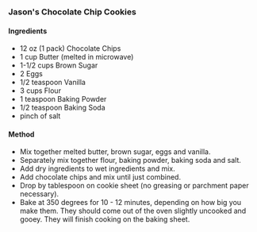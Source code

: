 ### Jason's Chocolate Chip Cookies

#### Ingredients
- 12 oz (1 pack) Chocolate Chips
- 1 cup Butter (melted in microwave)
- 1-1/2 cups Brown Sugar
- 2 Eggs
- 1/2 teaspoon Vanilla
- 3 cups Flour
- 1 teaspoon Baking Powder
- 1/2 teaspoon Baking Soda
- pinch of salt

#### Method
- Mix together melted butter, brown sugar, eggs and vanilla. 
- Separately mix together flour, baking powder, baking soda and salt. 
- Add dry ingredients to wet ingredients and mix. 
- Add chocolate chips and mix until just combined. 
- Drop by tablespoon on cookie sheet (no greasing or parchment paper necessary). 
- Bake at 350 degrees for 10 - 12 minutes, depending on how big you make them. They should come out of the oven slightly uncooked and gooey. They will finish cooking on the baking sheet. 
